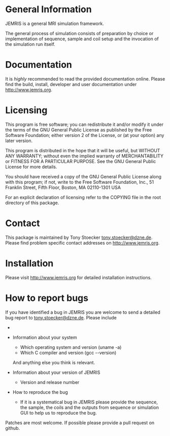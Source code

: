 General Information
===================

JEMRIS is a general MRI simulation framework.

The general process of simulation consists of preparation by choice or
implementation of sequence, sample and coil setup and the invocation
of the simulation run itself.  


Documentation
=============

It is _highly_ recommended to read the provided documentation online.
Please find the build, install, developer and user documentation under
http://www.jemris.org.


Licensing
=========

This program is free software; you can redistribute it and/or modify
it under the terms of the GNU General Public License as published by
the Free Software Foundation; either version 2 of the License, or
(at your option) any later version.

This program is distributed in the hope that it will be useful,
but WITHOUT ANY WARRANTY; without even the implied warranty of
MERCHANTABILITY or FITNESS FOR A PARTICULAR PURPOSE.  See the
GNU General Public License for more details.

You should have received a copy of the GNU General Public License
along with this program; if not, write to the Free Software
Foundation, Inc., 51 Franklin Street, Fifth Floor, Boston, MA 
02110-1301  USA

For an explicit declaration of licensing refer to the COPYING file in
the root directory of this package.


Contact
=======

This package is maintained by Tony Stoecker <tony.stoecker@dzne.de>.
Please find problem specific contact addresses on http://www.jemris.org.


Installation
============

Please visit http://www.jemris.org for detailed installation instructions.


How to report bugs
==================

If you have identified a bug in JEMRIS you are welcome to send a detailed
bug report to <tony.stoecker@dzne.de>. Please include

* 

* Information about your system

   - Which operating system and version (uname -a)
   - Which C compiler and version (gcc --version)
   
  And anything else you think is relevant.

* Information about your version of JEMRIS

   - Version and release number
   
* How to reproduce the bug

   - If it is a systematical bug in JEMRIS please provide the
     sequence, the sample, the coils and the outputs from sequence or
     simulation GUI to help us to reproduce the bug.

Patches are most welcome.  If possible please provide a pull request on github.